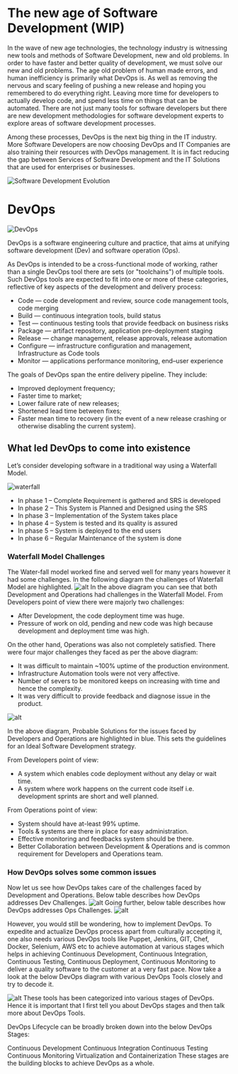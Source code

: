 # The new age of Software Development (WIP)

In the wave of new age technologies, the technology industry is witnessing new tools and methods of Software Development, new and old problems. In order to have faster and better quality of development, we must solve our new and old problems. The age old problem of human made errors, and human inefficiency is primarily what DevOps is. As well as removing the nervous and scary feeling of pushing a new release and hoping you remembered to do everything right. Leaving more time for developers to actually develop code, and spend less time on things that can be automated. There are not just many tools for software developers but there are new development methodologies for software development experts to explore areas of software development processes.

Among these processes, DevOps is the next big thing in the IT industry. More Software Developers are now choosing DevOps and IT Companies are also training their resources with DevOps management. It is in fact reducing the gap between Services of Software Development and the IT Solutions that are used for enterprises or businesses.

![Software Development Evolution](https://blog.heliossolutions.in/wp-content/uploads/2017/05/Software-Development-Evolution-From-Waterfall-to-Agile-to-DevOps.jpg)

# DevOps
![DevOps](https://upload.wikimedia.org/wikipedia/commons/thumb/0/05/Devops-toolchain.svg/512px-Devops-toolchain.svg.png)

DevOps is a software engineering culture and practice, that aims at unifying software development (Dev) and software operation (Ops).

As DevOps is intended to be a cross-functional mode of working, rather than a single DevOps tool there are sets (or "toolchains") of multiple tools. Such DevOps tools are expected to fit into one or more of these categories, reflective of key aspects of the development and delivery process:

- Code — code development and review, source code management tools, code merging
- Build — continuous integration tools, build status
- Test — continuous testing tools that provide feedback on business risks
- Package — artifact repository, application pre-deployment staging
- Release — change management, release approvals, release automation
- Configure — infrastructure configuration and management, Infrastructure as Code tools
- Monitor — applications performance monitoring, end–user experience

The goals of DevOps span the entire delivery pipeline. They include:

- Improved deployment frequency;
- Faster time to market;
- Lower failure rate of new releases;
- Shortened lead time between fixes;
- Faster mean time to recovery (in the event of a new release crashing or otherwise disabling the current system).

## What led DevOps to come into existence
Let’s consider developing software in a traditional way using a Waterfall Model.

![waterfall](https://cdn.edureka.co/blog/wp-content/uploads/2016/10/Waterfall-Model-Devops-Tutorial-Edureka.png)

- In phase 1 – Complete Requirement is gathered and SRS is developed
- In phase 2 – This System is Planned and Designed using the SRS
- In phase 3 – Implementation of the System takes place
- In phase 4 – System is tested and its quality is assured
- In phase 5 – System is deployed to the end users
- In phase 6 – Regular Maintenance of the system is done

### Waterfall Model Challenges
The Water-fall model worked fine and served well for many years however it had some challenges. In the following diagram the challenges of Waterfall Model are highlighted.
![alt](https://cdn.edureka.co/blog/wp-content/uploads/2016/10/WaterFall-Model-Challenges-DevOps-Tutorial-Edureka-2.png)
In the above diagram you can see that both Development and Operations had challenges in the Waterfall Model. From Developers point of view there were majorly two challenges:
- After Development, the code deployment time was huge.
- Pressure of work on old, pending and new code was high because development and deployment time was high.

On the other hand, Operations was also not completely satisfied. There were four major challenges they faced as per the above diagram:
- It was difficult to maintain ~100% uptime of the production environment.
- Infrastructure Automation tools were not very affective.
- Number of severs to be monitored keeps on increasing with time and hence the complexity.
- It was very difficult to provide feedback and diagnose issue in the product.

![alt](https://cdn.edureka.co/blog/wp-content/uploads/2016/10/Possible-solutions-to-address-the-challenges-faced-with-WaterFall-Model-DevOps-Tutorial-Edureka-1-1.png)

In the above diagram, Probable Solutions for the issues faced by Developers and Operations are highlighted in blue. This sets the guidelines for an Ideal Software Development strategy.

From Developers point of view:
- A system which enables code deployment without any delay or wait time.
- A system where work happens on the current code itself i.e. development sprints are short and well planned.

From Operations point of view:
- System should have at-least 99% uptime.
- Tools & systems are there in place for easy administration.
- Effective monitoring and feedbacks system should be there.
- Better Collaboration between Development & Operations and is common requirement for Developers and Operations team.

### How DevOps solves some common issues
Now let us see how DevOps takes care of the challenges faced by Development and Operations. Below table describes how DevOps addresses Dev Challenges. 
![alt](https://cdn.edureka.co/blog/wp-content/uploads/2016/10/DevOps-Addressing-Dev-Challenges-DevOps-Tutorial-Edureka-1.png)
Going further, below table describes how DevOps addresses Ops Challenges.
![alt](https://cdn.edureka.co/blog/wp-content/uploads/2016/10/DevOps-Addressing-Ops-Challenges-DevOps-Tutorial-Edureka-1.png)

However, you would still be wondering, how to implement DevOps. To expedite and actualize DevOps process apart from culturally accepting it, one also needs various DevOps tools like Puppet, Jenkins, GIT, Chef, Docker, Selenium, AWS etc to achieve automation at various stages which helps in achieving Continuous Development, Continuous Integration, Continuous Testing, Continuous Deployment, Continuous Monitoring to deliver a quality software to the customer at a very fast pace.
Now take a look at the below DevOps diagram with various DevOps Tools closely and try to decode it.
   
![alt](https://cdn.edureka.co/blog/wp-content/uploads/2016/10/DevOps-Tools-DevOps-Tutorial-Edureka-1.png)
These tools has been categorized into various stages of DevOps. Hence it is important that I first tell you about DevOps stages and then talk more about DevOps Tools.

DevOps Lifecycle can be broadly broken down into the below DevOps Stages:

Continuous Development
Continuous Integration
Continuous Testing
Continuous Monitoring
Virtualization and Containerization
These stages are the building blocks to achieve DevOps as a whole.
